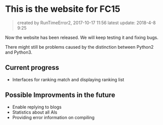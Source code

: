 # This is the website for FC15
> created by RunTimeError2, 2017-10-17 11:56
latest update: 2018-4-8 9:25

Now the website has been released.
We will keep testing it and fixing bugs.

There might still be problems caused by the distinction between Python2 and Python3.

## Current progress
- Interfaces for ranking match and displaying ranking list

## Possible Improvments in the future
- Enable replying to blogs
- Statistics about all AIs
- Providing error information on compiling